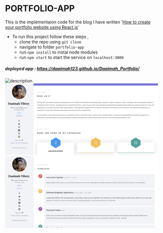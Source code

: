 # PORTFOLIO-APP 

This is the implementaion code for the blog I have written '[How to create your portfolio website using React.js](https://medium.freecodecamp.org/portfolio-app-using-react-618814e35843)'
- To run this project follow these steps , 
  - clone the repo using `git clone`
  - navigate to folder `portfolio-app`
  - run `npm install` to instal node modules
  - run `npm start` to start the service on `localhost:3000`
    
##### deployed app : https://daaimah123.github.io/Daaimah_Portfolio/

![description](public/images/introductionpic.png)
![description](public/images/aboutpic.png)
![description](public/images/timelinepic.png)
